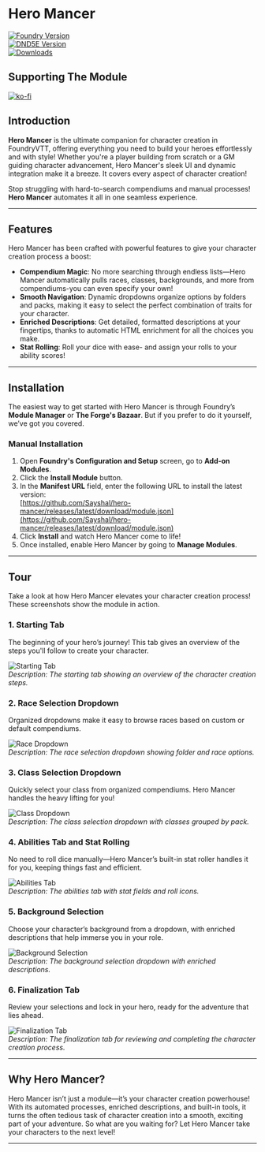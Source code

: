 # Hero Mancer

[![Foundry Version](https://img.shields.io/badge/Foundry-v12-informational)](https://foundryvtt.com/releases/12.331)  
[![DND5E Version](https://img.shields.io/badge/D&D5E-3.3.1-orange)](https://github.com/foundryvtt/dnd5e/releases/tag/release-3.3.1)  
[![Downloads](https://img.shields.io/github/Downloads/Sayshal/hero-mancer/total)](https://github.com/Sayshal/hero-mancer)

## Supporting The Module

[![ko-fi](https://ko-fi.com/img/githubbutton_sm.svg)](https://ko-fi.com/sayshal)

## Introduction

**Hero Mancer** is the ultimate companion for character creation in FoundryVTT, offering everything you need to build
your heroes effortlessly and with style! Whether you're a player building from scratch or a GM guiding character
advancement, Hero Mancer's sleek UI and dynamic integration make it a breeze. It covers every aspect of character
creation!

Stop struggling with hard-to-search compendiums and manual processes! **Hero Mancer** automates it all in one seamless
experience.

---

## Features

Hero Mancer has been crafted with powerful features to give your character creation process a boost:

- **Compendium Magic**: No more searching through endless lists—Hero Mancer automatically pulls races, classes,
  backgrounds, and more from compendiums-you can even specify your own!
- **Smooth Navigation**: Dynamic dropdowns organize options by folders and packs, making it easy to select the perfect
  combination of traits for your character.
- **Enriched Descriptions**: Get detailed, formatted descriptions at your fingertips, thanks to automatic HTML
  enrichment for all the choices you make.
- **Stat Rolling**: Roll your dice with ease- and assign your rolls to your ability scores!

---

## Installation

The easiest way to get started with Hero Mancer is through Foundry’s **Module Manager** or **The Forge's Bazaar**. But
if you prefer to do it yourself, we’ve got you covered.

### Manual Installation

1. Open **Foundry's Configuration and Setup** screen, go to **Add-on Modules**.
2. Click the **Install Module** button.
3. In the **Manifest URL** field, enter the following URL to install the latest version:  
   [https://github.com/Sayshal/hero-mancer/releases/latest/download/module.json](https://github.com/Sayshal/hero-mancer/releases/latest/download/module.json)
4. Click **Install** and watch Hero Mancer come to life!
5. Once installed, enable Hero Mancer by going to **Manage Modules**.

---

## Tour

Take a look at how Hero Mancer elevates your character creation process! These screenshots show the module in action.

### 1. Starting Tab

The beginning of your hero’s journey! This tab gives an overview of the steps you'll follow to create your character.

![Starting Tab](tour-assets/start.png)  
_Description: The starting tab showing an overview of the character creation steps._

### 2. Race Selection Dropdown

Organized dropdowns make it easy to browse races based on custom or default compendiums.

![Race Dropdown](tour-assets/race.png)  
_Description: The race selection dropdown showing folder and race options._

### 3. Class Selection Dropdown

Quickly select your class from organized compendiums. Hero Mancer handles the heavy lifting for you!

![Class Dropdown](tour-assets/class.png)  
_Description: The class selection dropdown with classes grouped by pack._

### 4. Abilities Tab and Stat Rolling

No need to roll dice manually—Hero Mancer’s built-in stat roller handles it for you, keeping things fast and efficient.

![Abilities Tab](tour-assets/abilities.png)  
_Description: The abilities tab with stat fields and roll icons._

### 5. Background Selection

Choose your character’s background from a dropdown, with enriched descriptions that help immerse you in your role.

![Background Selection](tour-assets/background.png)  
_Description: The background selection dropdown with enriched descriptions._

### 6. Finalization Tab

Review your selections and lock in your hero, ready for the adventure that lies ahead.

![Finalization Tab](tour-assets/finalize.png)  
_Description: The finalization tab for reviewing and completing the character creation process._

---

## Why Hero Mancer?

Hero Mancer isn’t just a module—it’s your character creation powerhouse! With its automated processes, enriched
descriptions, and built-in tools, it turns the often tedious task of character creation into a smooth, exciting part of
your adventure. So what are you waiting for? Let Hero Mancer take your characters to the next level!

---
